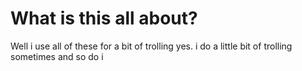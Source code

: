 # What is this all about?
Well i use all of these for a bit of trolling
yes. i do a little bit of trolling sometimes
and so do i
